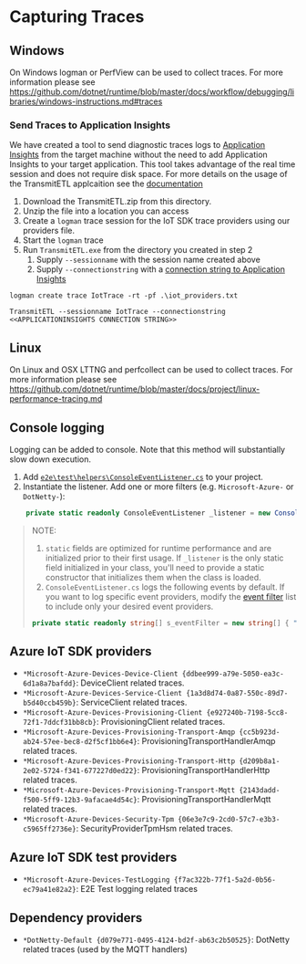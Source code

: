 # Capturing Traces

## Windows
On Windows logman or PerfView can be used to collect traces. For more information please see https://github.com/dotnet/runtime/blob/master/docs/workflow/debugging/libraries/windows-instructions.md#traces

### Send Traces to Application Insights

We have created a tool to send diagnostic traces logs to [Application Insights](https://docs.microsoft.com/en-us/azure/azure-monitor/app/app-insights-overview) from the target machine without the need to add Application Insights to your target application. This tool takes advantage of the real time session and does not require disk space. For more details on the usage of the TransmitETL applcaition see the [documentation](TransmitETLSource/TransmitETL.md)

1. Download the TransmitETL.zip from this directory.
2. Unzip the file into a location you can access
3. Create a `logman` trace session for the IoT SDK trace providers using our providers file.
4. Start the `logman` trace
5. Run `TransmitETL.exe` from the directory you created in step 2
   1. Supply `--sessionname` with the session name created above
   2. Supply `--connectionstring` with a [connection string to Application Insights](https://docs.microsoft.com/en-us/azure/azure-monitor/app/sdk-connection-string?tabs=net)

```
logman create trace IotTrace -rt -pf .\iot_providers.txt
```

```
TransmitETL --sessionname IotTrace --connectionstring <<APPLICATIONINSIGHTS CONNECTION STRING>>
```

## Linux
On Linux and OSX LTTNG and perfcollect can be used to collect traces. For more information please see https://github.com/dotnet/runtime/blob/master/docs/project/linux-performance-tracing.md

## Console logging
Logging can be added to console. Note that this method will substantially slow down execution.

  1. Add [`e2e\test\helpers\ConsoleEventListener.cs`](https://github.com/Azure/azure-iot-sdk-csharp/blob/master/e2e/test/helpers/ConsoleEventListener.cs) to your project.
  2. Instantiate the listener. Add one or more filters (e.g. `Microsoft-Azure-` or `DotNetty-`):

```csharp
	private static readonly ConsoleEventListener _listener = new ConsoleEventListener();
```
> NOTE: 
> 1. `static` fields are optimized for runtime performance and are initialized prior to their first usage. If `_listener` is the only static field initialized in your class, you'll need to provide a static constructor that initializes them when the class is loaded.
> 2. `ConsoleEventListener.cs` logs the following events by default. If you want to log specific event providers, modify the [event filter](https://github.com/Azure/azure-iot-sdk-csharp/blob/4b5e0147f3768761cacaf4913ab6be707425f9da/e2e/test/helpers/ConsoleEventListener.cs#L20) list to include only your desired event providers.
> ```csharp
> private static readonly string[] s_eventFilter = new string[] { "DotNetty-Default", "Microsoft-Azure-Devices", "Azure-Core", "Azure-Identity" };
> ```

## Azure IoT SDK providers

* `*Microsoft-Azure-Devices-Device-Client {ddbee999-a79e-5050-ea3c-6d1a8a7bafdd}`: DeviceClient related traces.
* `*Microsoft-Azure-Devices-Service-Client {1a3d8d74-0a87-550c-89d7-b5d40ccb459b}`: ServiceClient related traces.
* `*Microsoft-Azure-Devices-Provisioning-Client {e927240b-7198-5cc8-72f1-7ddcf31bb8cb}`: ProvisioningClient related traces.
* `*Microsoft-Azure-Devices-Provisioning-Transport-Amqp {cc5b923d-ab24-57ee-bec8-d2f5cf1bb6e4}`: ProvisioningTransportHandlerAmqp related traces.
* `*Microsoft-Azure-Devices-Provisioning-Transport-Http {d209b8a1-2e02-5724-f341-677227d0ed22}`: ProvisioningTransportHandlerHttp related traces.
* `*Microsoft-Azure-Devices-Provisioning-Transport-Mqtt {2143dadd-f500-5ff9-12b3-9afacae4d54c}`: ProvisioningTransportHandlerMqtt related traces.
* `*Microsoft-Azure-Devices-Security-Tpm {06e3e7c9-2cd0-57c7-e3b3-c5965ff2736e}`: SecurityProviderTpmHsm related traces.

## Azure IoT SDK test providers

* `*Microsoft-Azure-Devices-TestLogging {f7ac322b-77f1-5a2d-0b56-ec79a41e82a2}`: E2E Test logging related traces

## Dependency providers

* `*DotNetty-Default {d079e771-0495-4124-bd2f-ab63c2b50525}`: DotNetty related traces (used by the MQTT handlers)
